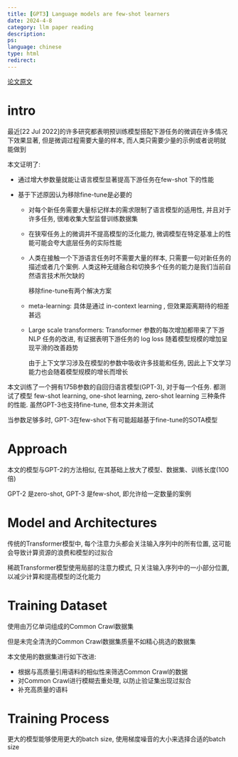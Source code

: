 ```yaml
---
title: [GPT3] Language models are few-shot learners
date: 2024-4-8
category: llm paper reading
description:
ps:
language: chinese
type: html
redirect:
---
```


<a href="https://proceedings.neurips.cc/paper_files/paper/2020/file/1457c0d6bfcb4967418bfb8ac142f64a-Paper.pdf">论文原文</a>

# intro

最近[22 Jul 2022]的许多研究都表明预训练模型搭配下游任务的微调在许多情况下效果显著, 但是微调过程需要大量的样本, 而人类只需要少量的示例或者说明就能做到

本文证明了:

- 通过增大参数量就能让语言模型显著提高下游任务在few-shot 下的性能

- 基于下述原因认为移除fine-tune是必要的
  - 对每个新任务需要大量标记样本的需求限制了语言模型的适用性, 并且对于许多任务, 很难收集大型监督训练数据集
  - 在狭窄任务上的微调并不提高模型的泛化能力, 微调模型在特定基准上的性能可能会夸大底层任务的实际性能
  - 人类在接触一个下游语言任务时不需要大量的样本, 只需要一句对新任务的描述或者几个案例. 人类这种无缝融合和切换多个任务的能力是我们当前自然语言技术所欠缺的

    移除fine-tune有两个解决方案

  - meta-learning: 具体是通过 in-context learning  , 但效果距离期待的相差甚远

  - Large scale transformers: Transformer 参数的每次增加都带来了下游 NLP 任务的改进, 有证据表明下游任务的 log loss 随着模型规模的增加呈现平滑的改善趋势

    由于上下文学习涉及在模型的参数中吸收许多技能和任务, 因此上下文学习能力也会随着模型规模的增长而增长

本文训练了一个拥有175B参数的自回归语言模型(GPT-3), 对于每一个任务. 都测试了模型 few-shot learning, one-shot learning, zero-shot learning 三种条件的性能. 虽然GPT-3也支持fine-tune, 但本文并未测试

当参数足够多时, GPT-3在few-shot下有可能超越基于fine-tune的SOTA模型

# Approach

本文的模型与GPT-2的方法相似, 在其基础上放大了模型、数据集、训练长度(100倍)

GPT-2 是zero-shot, GPT-3 是few-shot, 即允许给一定数量的案例

# Model and Architectures

传统的Transformer模型中, 每个注意力头都会关注输入序列中的所有位置, 这可能会导致计算资源的浪费和模型的过拟合

稀疏Transformer模型使用局部的注意力模式, 只关注输入序列中的一小部分位置, 以减少计算和提高模型的泛化能力

# Training Dataset

使用由万亿单词组成的Common Crawl数据集

但是未完全清洗的Common Crawl数据集质量不如精心挑选的数据集

本文使用的数据集进行如下改进:

- 根据与高质量引用语料的相似性来筛选Common Crawl的数据
- 对Common Crawl进行模糊去重处理, 以防止验证集出现过拟合
- 补充高质量的语料

# Training Process

更大的模型能够使用更大的batch size, 使用梯度噪音的大小来选择合适的batch size
